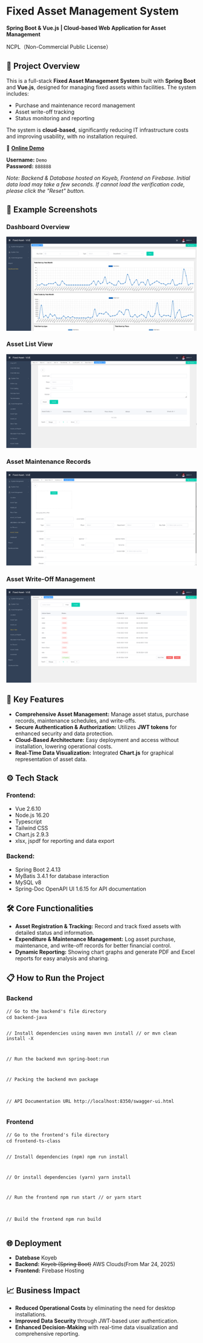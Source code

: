 

<h1>Fixed Asset Management System</h1>
<p><strong>Spring Boot & Vue.js | Cloud-based Web Application for Asset Management</strong></p>
<p>NCPL（Non-Commercial Public License）</p>

<h2>🌟 Project Overview</h2>
<p>This is a full-stack <strong>Fixed Asset Management System</strong> built with <strong>Spring Boot</strong> and <strong>Vue.js</strong>, designed for managing fixed assets within facilities. The system includes:</p>
<ul>
  <li>Purchase and maintenance record management</li>
  <li>Asset write-off tracking</li>
  <li>Status monitoring and reporting</li>
</ul>
<p>The system is <strong>cloud-based</strong>, significantly reducing IT infrastructure costs and improving usability, with no installation required.</p>

<p>🔗 <strong><a href="https://felix-fixedasset.web.app/login" target="_blank">Online Demo</a></strong></p>
<p><strong>Username:</strong> <code>Demo</code><br>
<strong>Password:</strong> <code>888888</code></p>
<p><em>Note: Backend & Database hosted on Koyeb, Frontend on Firebase. Initial data load may take a few seconds. If cannot load the verification code, please click the "Reset" button.</em></p>

<h2>📸 Example Screenshots</h2>

<h3>Dashboard Overview</h3>
<img src="https://github.com/felix9611/springboot-fixedasset-vue-2/blob/main/image/fixedasset-1.png" alt="Dashboard Overview">

<h3>Asset List View</h3>
<img src="https://github.com/felix9611/springboot-fixedasset-vue-2/blob/main/image/fixedasset-2.png" alt="Asset List View">

<h3>Asset Maintenance Records</h3>
<img src="https://github.com/felix9611/springboot-fixedasset-vue-2/blob/main/image/fixedasset-3.png" alt="Maintenance Records">

<h3>Asset Write-Off Management</h3>
<img src="https://github.com/felix9611/springboot-fixedasset-vue-2/blob/main/image/fixedasset-4.png" alt="Write-Off Management">

<h2>🚀 Key Features</h2>
<ul>
  <li><strong>Comprehensive Asset Management:</strong> Manage asset status, purchase records, maintenance schedules, and write-offs.</li>
  <li><strong>Secure Authentication & Authorization:</strong> Utilizes <strong>JWT tokens</strong> for enhanced security and data protection.</li>
  <li><strong>Cloud-Based Architecture:</strong> Easy deployment and access without installation, lowering operational costs.</li>
  <li><strong>Real-Time Data Visualization:</strong> Integrated <strong>Chart.js</strong> for graphical representation of asset data.</li>
</ul>

<h2>⚙️ Tech Stack</h2>
<h3>Frontend:</h3>
<ul>
  <li>Vue 2.6.10</li>
  <li>Node.js 16.20</li>
  <li>Typescript</li>
  <li>Tailwind CSS</li>
  <li>Chart.js 2.9.3</li>
  <li>xlsx, jspdf for reporting and data export</li>
</ul>
<h3>Backend:</h3>
<ul>
  <li>Spring Boot 2.4.13</li>
  <li>MyBatis 3.4.1 for database interaction</li>
  <li>MySQL v8</li>
  <li>Spring-Doc OpenAPI UI 1.6.15 for API documentation</li>
</ul>

<h2>🛠️ Core Functionalities</h2>
<ul>
  <li><strong>Asset Registration & Tracking:</strong> Record and track fixed assets with detailed status and information.</li>
  <li><strong>Expenditure & Maintenance Management:</strong> Log asset purchase, maintenance, and write-off records for better financial control.</li>
  <li><strong>Dynamic Reporting:</strong> Showing chart graphs and generate PDF and Excel reports for easy analysis and sharing.</li>
</ul>

<h2>📋 How to Run the Project</h2>

<h3>Backend</h3>
<pre><code>// Go to the backend's file directory
cd backend-java

// Install dependencies using maven
mvn install
// or
mvn clean install -X

// Run the backend
mvn spring-boot:run

// Packing the backend
mvn package

// API Documentation URL
http://localhost:8350/swagger-ui.html
</code></pre>

<h3>Frontend</h3>
<pre><code>// Go to the frontend's file directory
cd frontend-ts-class

// Install dependencies (npm)
npm run install

// Or install dependencies (yarn)
yarn install

// Run the frontend
npm run start
// or
yarn start

// Build the frontend
npm run build
</code></pre>

<h2>🌐 Deployment</h2>
<ul>
  <li><strong>Datebase</strong> Koyeb</li>
  <li><strong>Backend:</strong> <del>Koyeb (Spring Boot)</del>  AWS Clouds(From Mar 24, 2025)</li>
  <li><strong>Frontend:</strong> Firebase Hosting</li>
</ul>

<h2>📈 Business Impact</h2>
<ul>
  <li><strong>Reduced Operational Costs</strong> by eliminating the need for desktop installations.</li>
  <li><strong>Improved Data Security</strong> through JWT-based user authentication.</li>
  <li><strong>Enhanced Decision-Making</strong> with real-time data visualization and comprehensive reporting.</li>
</ul>

